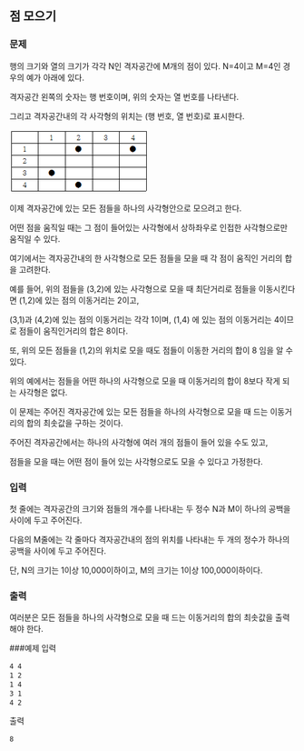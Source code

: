 ## 점 모으기

### 문제


행의 크기와 열의 크기가 각각 N인 격자공간에 M개의 점이 있다. N=4이고 M=4인 경우의 예가 아래에 있다.

격자공간 왼쪽의 숫자는 행 번호이며, 위의 숫자는 열 번호를 나타낸다.

그리고 격자공간내의 각 사각형의 위치는 (행 번호, 열 번호)로 표시한다.

![그림01](22_fig_01.png)



이제 격자공간에 있는 모든 점들을 하나의 사각형안으로 모으려고 한다.

어떤 점을 움직일 때는 그 점이 들어있는 사각형에서 상하좌우로 인접한 사각형으로만 움직일 수 있다.

여기에서는 격자공간내의 한 사각형으로 모든 점들을 모을 때 각 점이 움직인 거리의 합을 고려한다.

예를 들어, 위의 점들을 (3,2)에 있는 사각형으로 모을 때 최단거리로 점들을 이동시킨다면 (1,2)에 있는 점의 이동거리는 2이고,

(3,1)과 (4,2)에 있는 점의 이동거리는 각각 1이며, (1,4) 에 있는 점의 이동거리는 4이므로 점들이 움직인거리의 합은 8이다.

또, 위의 모든 점들을 (1,2)의 위치로 모을 때도 점들이 이동한 거리의 합이 8 임을 알 수 있다.

위의 예에서는 점들을 어떤 하나의 사각형으로 모을 때 이동거리의 합이 8보다 작게 되는 사각형은 없다.

이 문제는 주어진 격자공간에 있는 모든 점들을 하나의 사각형으로 모을 때 드는 이동거리의 합의 최솟값을 구하는 것이다.

주어진 격자공간에서는 하나의 사각형에 여러 개의 점들이 들어 있을 수도 있고,

점들을 모을 때는 어떤 점이 들어 있는 사각형으로도 모을 수 있다고 가정한다.


### 입력
첫 줄에는 격자공간의 크기와 점들의 개수를 나타내는 두 정수 N과 M이 하나의 공백을 사이에 두고 주어진다.

다음의 M줄에는 각 줄마다 격자공간내의 점의 위치를 나타내는 두 개의 정수가 하나의 공백을 사이에 두고 주어진다.

단, N의 크기는 1이상 10,000이하이고, M의 크기는 1이상 100,000이하이다.


### 출력
여러분은 모든 점들을 하나의 사각형으로 모을 때 드는 이동거리의 합의 최솟값을 출력해야 한다.


###예제
입력
```
4 4
1 2
1 4
3 1
4 2
```

출력
```
8
```